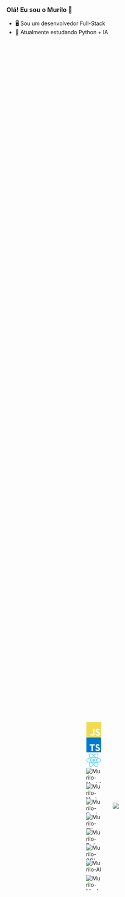 ### Olá! Eu sou o Murilo 👋

- 🖥️ Sou um desenvolvedor Full-Stack
- 📘 Atualmente estudando Python + IA

<div style="display: flex; justify-content: center; align-items: center; height: 100vh; gap: 10px;">
  <div style="display: flex; flex-direction: column; align-items: flex-start; margin-right: 20px;"> 
    <img alt="Murilo-Js" height="40" width="40" src="https://raw.githubusercontent.com/devicons/devicon/master/icons/javascript/javascript-plain.svg">
    <img alt="Murilo-Ts" height="40" width="40" src="https://raw.githubusercontent.com/devicons/devicon/master/icons/typescript/typescript-plain.svg">
    <img alt="Murilo-React" height="40" width="40" src="https://raw.githubusercontent.com/devicons/devicon/master/icons/react/react-original.svg">
    <img alt="Murilo-NextJS" height="40" width="40" src="https://img.icons8.com/?size=100&id=MWiBjkuHeMVq&format=png&color=000000">
    <img alt="Murilo-NodeJs" height="40" width="40" src="https://cdn.jsdelivr.net/gh/devicons/devicon@latest/icons/nodejs/nodejs-original.svg"> 
    <img alt="Murilo-Firebase" height="40" width="40" src="https://cdn.jsdelivr.net/gh/devicons/devicon@latest/icons/firebase/firebase-original.svg"> 
    <img alt="Murilo-Git" height="40" width="40" src="https://img.icons8.com/?size=100&id=20906&format=png&color=000000">
    <img alt="Murilo-Python" height="40" width="40" src="https://img.icons8.com/?size=100&id=13441&format=png&color=000000">
    <img alt="Murilo-SQL" height="40" width="40" src="https://img.icons8.com/?size=100&id=NFQusZJ4neki&format=png&color=000000">
    <img alt="Murilo-AI" height="40" width="40" src="https://img.icons8.com/?size=100&id=37410&format=png&color=ffffff">
    <img alt="Murilo-Machine-Learning" height="40" width="40" src="https://img.icons8.com/?size=100&id=4hGUZoWc6Eyu&format=png&color=ffffff">
  </div>

  <div>
    <picture>
      <source media="(prefers-color-scheme: dark)" srcset="https://github-readme-stats-ouuan.vercel.app/api?username=murilosantosb&theme=dark&show_icons=true">
      <img width="50%" src="https://github-readme-stats-ouuan.vercel.app/api?username=ouuan&show_icons=true">
    </picture>
  </div>
</div>
